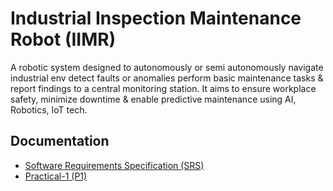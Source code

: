 # Industrial Inspection Maintenance Robot (IIMR)
A robotic system designed to autonomously or semi autonomously navigate industrial env detect faults or anomalies perform basic maintenance tasks & report findings to a central monitoring station. It aims to ensure workplace safety, minimize downtime & enable predictive maintenance using AI, Robotics, IoT tech.

## Documentation
- [Software Requirements Specification (SRS)](https://docs.google.com/document/d/1eE-1jKDBQ63lgWTxEkcUEU_6umB_hk25KCoOoRWT8LQ/edit?usp=sharing)
- [Practical-1 (P1)](https://drive.google.com/file/d/1qjf2ReidbaUHyTYLdHrAzhnTejC6hZ-A/view?usp=sharing)
